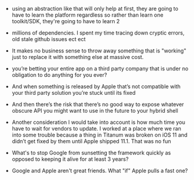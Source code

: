 - using an abstraction like that will only help at first, they are going to have to learn the platform regardless so rather than learn one toolkit/SDK, they're going to have to learn 2

- millions of dependencies. I spent my time tracing down cryptic errors, old stale github issues ect ect

-  It makes no business sense to throw away something that is "working" just to replace it with something else at massive cost.

- you’re betting your entire app on a third party company that is under no obligation to do anything for you ever?

- And when something is released by Apple that’s not compatible with your third party solution you’re stuck until its fixed

- And then there’s the risk that there’s no good way to expose whatever obscure API you might want to use in the future to your hybrid shell

- Another consideration I would take into account is how much time you have to wait for vendors to update. I worked at a place where we ran into some trouble because a thing in Titanum was broken on iOS 11 and didn’t get fixed by them until Apple shipped 11.1. That was no fun

- What's to stop Google from sunsetting the framework quickly as opposed to keeping it alive for at least 3 years?

- Google and Apple aren't great friends. What "if" Apple pulls a fast one?
